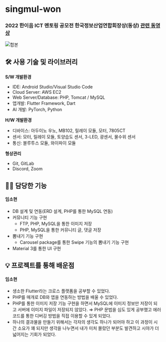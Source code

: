 # singmul-won
### 2022 한이음 ICT 멘토링 공모전 한국정보산업연합회장상(동상) [관련 동영상](https://www.youtube.com/watch?v=5ITeZj48Kkc)
![합본](https://user-images.githubusercontent.com/49058833/225816234-c68984a5-1ba1-4ae2-bae9-0db8ff6ea754.png)


## 🛠️ 사용 기술 및 라이브러리

**S/W 개발환경**

- IDE: Android Studio/Visual Studio Code
- Cloud Server: AWS EC2
- Web Server/Database: PHP, Tomcat / MySQL
- 앱개발: Flutter Framework, Dart
- AI 개발: PyTorch, Python

**H/W 개발환경**

- 디바이스: 아두이노 우노, MB102, 릴레이 모듈, 모터, 7805CT
- 센서: 모터, 릴레이 모듈, 토양습도 센서, 3-LED, 광센서, 물수위 센서
- 통신: 블루투스 모듈, 와이파이 모듈

**형상관리**

- Git, GitLab
- Discord, Zoom

## 👩‍💻 담당한 기능
#### 임소현

- DB 설계 및 연동(ERD 설계, PHP를 통한 MySQL 연동)
- 커뮤니티 기능 구현
    - FTP, PHP, MySQL을 통한 이미지 저장
    - PHP, MySQL을 통한 커뮤니티 글, 댓글 저장
- 뽐내기 기능 구현
    - Carousel package를 통한 Swipe 기능의 뽐내기 기능 구현
- Material 3를 통한 UI 구현

## 💡 프로젝트를 통해 배운점
#### 임소현
- 생소한 Flutter라는 크로스 플랫폼을 공부할 수 있었다.
- PHP를 매개로 DB와 앱을 연동하는 방법을 배울 수 있었다.
- PHP를 통한 이미지 저장 기능 구현을 하면서 MySQL에 이미지 정보만 저장이 되고 서버에 이미지 파일이 저장되지 않았다. ⇒ PHP 문법을 심도 있게 공부했고 에러 코드를 통한 디버깅 방법을 직접 이용할 수 있게 되었다.
- 하나의 결과물을 만들기 위해서는 각자의 생각도 하나가 되어야 하고 이 과정이 시간 소요가 꽤 되지만 생각을 나누면서 내가 미처 몰랐던 부분도 발견하고 시야가 더 넓어지는 기회가 되었다.
